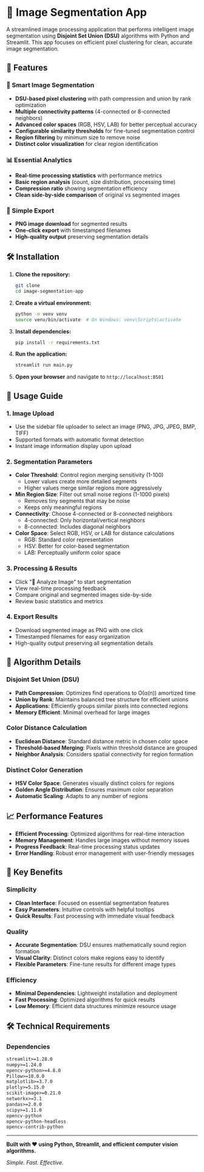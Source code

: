 # 🧠 Image Segmentation App

A streamlined image processing application that performs intelligent image segmentation using **Disjoint Set Union (DSU)** algorithms with Python and Streamlit. This app focuses on efficient pixel clustering for clean, accurate image segmentation.

## 🚀 Features

### 🎨 Smart Image Segmentation
- **DSU-based pixel clustering** with path compression and union by rank optimization
- **Multiple connectivity patterns** (4-connected or 8-connected neighbors)
- **Advanced color spaces** (RGB, HSV, LAB) for better perceptual accuracy
- **Configurable similarity thresholds** for fine-tuned segmentation control
- **Region filtering** by minimum size to remove noise
- **Distinct color visualization** for clear region identification

### 📊 Essential Analytics
- **Real-time processing statistics** with performance metrics
- **Basic region analysis** (count, size distribution, processing time)
- **Compression ratio** showing segmentation efficiency
- **Clean side-by-side comparison** of original vs segmented images

### 💾 Simple Export
- **PNG image download** for segmented results
- **One-click export** with timestamped filenames
- **High-quality output** preserving segmentation details


## 🛠️ Installation

1. **Clone the repository:**
   ```bash
   git clone 
   cd image-segmentation-app
   ```

2. **Create a virtual environment:**
   ```bash
   python -m venv venv
   source venv/bin/activate  # On Windows: venv\Scripts\activate
   ```

3. **Install dependencies:**
   ```bash
   pip install -r requirements.txt
   ```

4. **Run the application:**
   ```bash
   streamlit run main.py
   ```

5. **Open your browser** and navigate to `http://localhost:8501`

## 🎯 Usage Guide

### 1. **Image Upload**
- Use the sidebar file uploader to select an image (PNG, JPG, JPEG, BMP, TIFF)
- Supported formats with automatic format detection
- Instant image information display upon upload

### 2. **Segmentation Parameters**
- **Color Threshold**: Control region merging sensitivity (1-100)
  - Lower values create more detailed segments
  - Higher values merge similar regions more aggressively
- **Min Region Size**: Filter out small noise regions (1-1000 pixels)
  - Removes tiny segments that may be noise
  - Keeps only meaningful regions
- **Connectivity**: Choose 4-connected or 8-connected neighbors
  - 4-connected: Only horizontal/vertical neighbors
  - 8-connected: Includes diagonal neighbors
- **Color Space**: Select RGB, HSV, or LAB for distance calculations
  - RGB: Standard color representation
  - HSV: Better for color-based segmentation
  - LAB: Perceptually uniform color space

### 3. **Processing & Results**
- Click "🚀 Analyze Image" to start segmentation
- View real-time processing feedback
- Compare original and segmented images side-by-side
- Review basic statistics and metrics

### 4. **Export Results**
- Download segmented image as PNG with one click
- Timestamped filenames for easy organization
- High-quality output preserving all segmentation details

## 🔬 Algorithm Details

### Disjoint Set Union (DSU)
- **Path Compression**: Optimizes find operations to O(α(n)) amortized time
- **Union by Rank**: Maintains balanced tree structure for efficient unions
- **Applications**: Efficiently groups similar pixels into connected regions
- **Memory Efficient**: Minimal overhead for large images

### Color Distance Calculation
- **Euclidean Distance**: Standard distance metric in chosen color space
- **Threshold-based Merging**: Pixels within threshold distance are grouped
- **Neighbor Analysis**: Considers spatial connectivity for region formation

### Distinct Color Generation
- **HSV Color Space**: Generates visually distinct colors for regions
- **Golden Angle Distribution**: Ensures maximum color separation
- **Automatic Scaling**: Adapts to any number of regions

## 📈 Performance Features

- **Efficient Processing**: Optimized algorithms for real-time interaction
- **Memory Management**: Handles large images without memory issues
- **Progress Feedback**: Real-time processing status updates
- **Error Handling**: Robust error management with user-friendly messages

## 🎨 Key Benefits

### Simplicity
- **Clean Interface**: Focused on essential segmentation features
- **Easy Parameters**: Intuitive controls with helpful tooltips
- **Quick Results**: Fast processing with immediate visual feedback

### Quality
- **Accurate Segmentation**: DSU ensures mathematically sound region formation
- **Visual Clarity**: Distinct colors make regions easy to identify
- **Flexible Parameters**: Fine-tune results for different image types

### Efficiency
- **Minimal Dependencies**: Lightweight installation and deployment
- **Fast Processing**: Optimized algorithms for quick results
- **Low Memory**: Efficient data structures minimize resource usage

## 🛠️ Technical Requirements

### Dependencies
```txt
streamlit>=1.28.0
numpy>=1.24.0
opencv-python>=4.8.0
Pillow>=10.0.0
matplotlib>=3.7.0
plotly>=5.15.0
scikit-image>=0.21.0
networkx>=3.1
pandas>=2.0.0
scipy>=1.11.0
opencv-python
opencv-python-headless
opencv-contrib-python
```

---

**Built with ❤️ using Python, Streamlit, and efficient computer vision algorithms.**

*Simple. Fast. Effective.*
